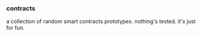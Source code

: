 ### contracts

a collection of random smart contracts prototypes.
nothing's tested. it's just for fun.
